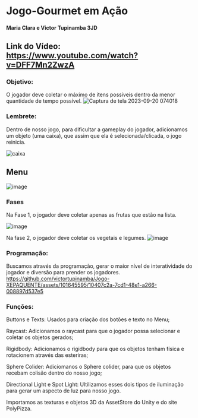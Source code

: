# Jogo-Gourmet em Ação
#### Maria Clara e Victor Tupinamba 3JD
## Link do Vídeo: https://www.youtube.com/watch?v=DFF7Mn2ZwzA 


### Objetivo:
O jogador deve coletar o máximo de itens possíveis dentro da menor quantidade de tempo possível.
![Captura de tela 2023-09-20 074018](https://github.com/victortupinamba/Jogo-XEPAQUENTE/assets/101647391/d444f426-84f7-4502-af43-29acf443a24c)

### Lembrete: 
Dentro de nosso jogo, para dificultar a gameplay do jogador, adicionamos um objeto (uma caixa), que assim que ela é selecionada/clicada, o jogo reinicia.

![caixa](https://github.com/victortupinamba/Jogo-XEPAQUENTE/assets/101647391/42b9ff33-e941-4c4e-ab29-06ea843d66c2)

## Menu
![image](https://github.com/victortupinamba/Jogo-XEPAQUENTE/assets/101645595/e95b96b9-a549-4f56-887e-506ea9abb3e0)


### Fases
Na Fase 1, o jogador deve coletar apenas as frutas que estão na lista.

![image](https://github.com/victortupinamba/Jogo-XEPAQUENTE/assets/101645595/2c2cf2f6-af40-4449-a83f-e33588c659d8)

Na fase 2, o jogador deve coletar os vegetais e legumes.
![image](https://github.com/victortupinamba/Jogo-XEPAQUENTE/assets/101645595/68446dbc-2191-45f6-8c38-ee48da10279d)


### Programação:
Buscamos através da programação, gerar o maior nível de interatividade do jogador e diversão para prender os jogadores.
https://github.com/victortupinamba/Jogo-XEPAQUENTE/assets/101645595/10407c2a-7cd1-48e1-a266-008897d537e5


### Funções:

Buttons e Texts: Usados para criação dos botões e texto no Menu;

Raycast: Adicionamos o raycast para que o jogador possa selecionar e coletar os objetos gerados;

Rigidbody: Adicionamos o rigidbody para que os objetos tenham física e rotacionem através das esteriras;

Sphere Colider: Adiciomanos o Sphere colider, para que os objetos recebam colisão dentro do nosso jogo;

Directional Light e Spot Light: Ultilizamos esses dois tipos de iluminação para gerar um aspecto de luz para nosso jogo.

Importamos as texturas e objetos 3D da AssetStore do Unity e do site PolyPizza.


